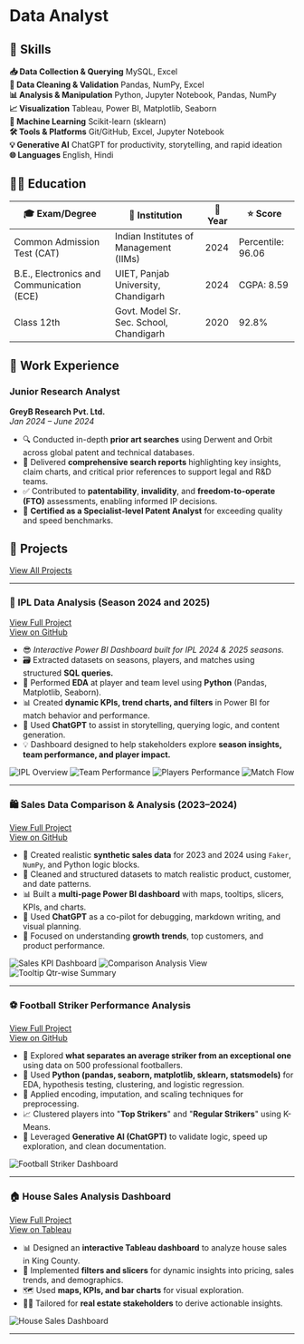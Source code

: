 <div class="page-header">
  <i class="fa-solid fa-graduation-cap" style="color: #74C0FC;"></i>
  <h1>Data Analyst</h1>
</div>

## 🤹 Skills

<div class="skills-grid">

  <div class="skill-card center-text">
    <strong>📥 Data Collection & Querying</strong>
    MySQL, Excel
  </div>

  <div class="skill-card center-text">
    <strong>🧹 Data Cleaning & Validation</strong>
    Pandas, NumPy, Excel
  </div>

  <div class="skill-card center-text">
    <strong>📊 Analysis & Manipulation</strong>
    Python, Jupyter Notebook, Pandas, NumPy
  </div>

  <div class="skill-card center-text">
    <strong>📈 Visualization</strong>
    Tableau, Power BI, Matplotlib, Seaborn
  </div>

  <div class="skill-card center-text">
    <strong>🤖 Machine Learning</strong>
    Scikit-learn (sklearn)
  </div>

  <div class="skill-card center-text">
    <strong>🛠️ Tools & Platforms</strong>
    Git/GitHub, Excel, Jupyter Notebook
  </div>

  <div class="skill-card center-text">
    <strong>💡 Generative AI</strong>
    ChatGPT for productivity, storytelling, and rapid ideation
  </div>

  <div class="skill-card center-text">
    <strong>🌐 Languages</strong>
    English, Hindi
  </div>

</div>

## 🧑‍🎓 Education

<div class="edu-table-container">
  <table class="edu-table">
    <thead>
      <tr>
        <th>🎓 Exam/Degree</th>
        <th>🏫 Institution</th>
        <th>📅 Year</th>
        <th>⭐ Score</th>
      </tr>
    </thead>
    <tbody>
      <tr>
        <td>Common Admission Test (CAT)</td>
        <td>Indian Institutes of Management (IIMs)</td>
        <td>2024</td>
        <td>Percentile: 96.06</td>
      </tr>
      <tr>
        <td>B.E., Electronics and Communication (ECE)</td>
        <td>UIET, Panjab University, Chandigarh</td>
        <td>2024</td>
        <td>CGPA: 8.59</td>
      </tr>
      <tr>
        <td>Class 12th</td>
        <td>Govt. Model Sr. Sec. School, Chandigarh</td>
        <td>2020</td>
        <td>92.8%</td>
      </tr>
    </tbody>
  </table>
</div>

## 🔧 Work Experience

### **Junior Research Analyst**

**GreyB Research Pvt. Ltd.**  
_Jan 2024 – June 2024_

- 🔍 Conducted in-depth **prior art searches** using Derwent and Orbit across global patent and technical databases.
- 📝 Delivered **comprehensive search reports** highlighting key insights, claim charts, and critical prior references to support legal and R&D teams.
- ✅ Contributed to **patentability**, **invalidity**, and **freedom-to-operate (FTO)** assessments, enabling informed IP decisions.
- 🏅 **Certified as a Specialist-level Patent Analyst** for exceeding quality and speed benchmarks.

## 🚀 Projects

<div class="links-grid">
  <a href="https://chiragsuri.github.io/projects/" class="link-card">
    <i class="fa-solid fa-folder-tree"></i> View All Projects
  </a>
</div>

---

### 🏏 IPL Data Analysis (Season 2024 and 2025)

<div class="links-grid">
  <a href="https://chiragsuri.github.io/projects/ipl-analysis/" class="link-card">
    <i class="fa-solid fa-arrow-right"></i> View Full Project
  </a>
<br />
  <a href="https://github.com/Chiragsuri/IPL_Analysis" target="_blank" class="link-card">
    <i class="fa-brands fa-github"></i> View on GitHub
  </a>
</div>

- 😎 _Interactive Power BI Dashboard built for IPL 2024 & 2025 seasons._
- 🗃️ Extracted datasets on seasons, players, and matches using structured **SQL queries.**
- 🧪 Performed **EDA** at player and team level using **Python** (Pandas, Matplotlib, Seaborn).
- 📊 Created **dynamic KPIs, trend charts, and filters** in Power BI for match behavior and performance.
- 🧠 Used **ChatGPT** to assist in storytelling, querying logic, and content generation.
- 💡 Dashboard designed to help stakeholders explore **season insights, team performance, and player impact.**

<div class="project-image-wrapper auto-slider">
  <div class="slider-track auto-slider-track">
    <img src="/docs/assets/IPLP1.png" alt="IPL Overview">
    <img src="/docs/assets/IPLP2.png" alt="Team Performance">
    <img src="/docs/assets/IPLP3.png" alt="Players Performance">
    <img src="/docs/assets/IPLP4.png" alt="Match Flow">
  </div>
</div>

---

### 🛍️ Sales Data Comparison & Analysis (2023–2024)

<div class="links-grid">
  <a href="https://chiragsuri.github.io/projects/sales-data-analysis/" class="link-card">
    <i class="fa-solid fa-arrow-right"></i> View Full Project
  </a>
  <br />
  <a href="https://github.com/Chiragsuri/Sales-Data-Analysis" target="_blank" class="link-card">
    <i class="fa-brands fa-github"></i> View on GitHub
  </a>
</div>

- 🐍 Created realistic **synthetic sales data** for 2023 and 2024 using `Faker`, `NumPy`, and Python logic blocks.
- 🧹 Cleaned and structured datasets to match realistic product, customer, and date patterns.
- 📊 Built a **multi-page Power BI dashboard** with maps, tooltips, slicers, KPIs, and charts.
- 🤖 Used **ChatGPT** as a co-pilot for debugging, markdown writing, and visual planning.
- 🔁 Focused on understanding **growth trends**, top customers, and product performance.

<div class="project-image-wrapper auto-slider">
  <div class="slider-track auto-slider-track">
    <img src="/docs/assets/SalesDataKPI.png" alt="Sales KPI Dashboard">
    <img src="/docs/assets/SalesDataComparison.png" alt="Comparison Analysis View">
    <img src="/docs/assets/SalesDataToolTip.png" alt="Tooltip Qtr-wise Summary">
  </div>
</div>

---

### ⚽ Football Striker Performance Analysis

<div class="links-grid">
  <a href="https://chiragsuri.github.io/projects/football-striker/" class="link-card">
    <i class="fa-solid fa-arrow-right"></i> View Full Project
  </a>
  <br />
  <a href="https://github.com/Chiragsuri/Football-Striker-Performance" target="_blank" class="link-card">
    <i class="fa-brands fa-github"></i> View on GitHub
  </a>
</div>

- 🧠 Explored **what separates an average striker from an exceptional one** using data on 500 professional footballers.
- 🧪 Used **Python (pandas, seaborn, matplotlib, sklearn, statsmodels)** for EDA, hypothesis testing, clustering, and logistic regression.
- 🧹 Applied encoding, imputation, and scaling techniques for preprocessing.
- 📈 Clustered players into "**Top Strikers**" and "**Regular Strikers**" using K-Means.
- 🤖 Leveraged **Generative AI (ChatGPT)** to validate logic, speed up exploration, and clean documentation.

<img src="/docs/assets/FootballStriker.png" alt="Football Striker Dashboard" class="homepage-img">

---

### 🏠 House Sales Analysis Dashboard

<div class="links-grid">
  <a href="https://chiragsuri.github.io/projects/house-sales-analysis/" class="link-card">
    <i class="fa-solid fa-arrow-right"></i> View Full Project
  </a>
  <br />
  <a href="https://public.tableau.com/app/profile/chirag.suri/viz/KingCountyHouseSales_16953115471270/KingCountyHouseSales" target="_blank" class="link-card">
    <i class="fa-solid fa-chart-simple"></i> View on Tableau
  </a>
</div>

- 📊 Designed an **interactive Tableau dashboard** to analyze house sales in King County.
- 🎯 Implemented **filters and slicers** for dynamic insights into pricing, sales trends, and demographics.
- 🗺️ Used **maps, KPIs, and bar charts** for visual exploration.
- 🧑‍💼 Tailored for **real estate stakeholders** to derive actionable insights.

<img src="/docs/assets/HouseSales.png" alt="House Sales Dashboard" class="homepage-img">

---

